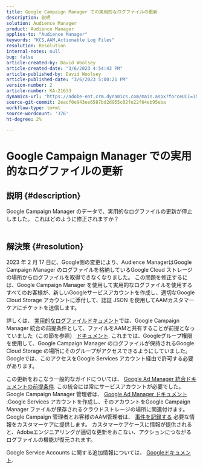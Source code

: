 ```yaml
---
title: Google Campaign Manager での実用的なログファイルの更新
description: 説明
solution: Audience Manager
product: Audience Manager
applies-to: "Audience Manager"
keywords: "KCS,AAM,Actionable Log Files"
resolution: Resolution
internal-notes: null
bug: false
article-created-by: David Woolsey
article-created-date: "3/6/2023 4:54:43 PM"
article-published-by: David Woolsey
article-published-date: "3/6/2023 5:00:21 PM"
version-number: 2
article-number: KA-21633
dynamics-url: "https://adobe-ent.crm.dynamics.com/main.aspx?forceUCI=1&pagetype=entityrecord&etn=knowledgearticle&id=93e0a496-3fbc-ed11-83fe-6045bd006e5a"
source-git-commit: 2eacf0e943ee6587bd2d955c02fe22f64eb95eba
workflow-type: tm+mt
source-wordcount: '376'
ht-degree: 2%

---
```


# Google Campaign Manager での実用的なログファイルの更新

## 説明 {#description}

Google Campaign Manager のデータで、実用的なログファイルの更新が停止しました。 これはどのように修正されますか？
<br> 

## 解決策 {#resolution}


2023 年 2 月 17 日に、Google側の変更により、Audience ManagerはGoogle Campaign Manager のログファイルを格納しているGoogle Cloud ストレージの場所からログファイルを取得できなくなりました。 この問題を修正するには、Google Campaign Manager を使用して実用的なログファイルを使用するすべてのお客様が、新しいGoogleサービスアカウントを作成し、適切なGoogle Cloud Storage アカウントに添付して、認証 JSON を使用してAAMカスタマーケアにチケットを送信します。

詳しくは、 [実用的なログファイルドキュメント](https://experienceleague.adobe.com/docs/audience-manager/user-guide/implementation-integration-guides/media-data-integration/actionable-log-files.html?lang=en)では、Google Campaign Manager 統合の前提条件として、ファイルをAAMと共有することが前提となっていました（この節を参照） [ドキュメント](https://experienceleague.adobe.com/docs/audience-manager/user-guide/reporting/audience-optimization-reports/audience-optimization-advertisers/import-dcm.html?lang=en). これまでは、Googleグループ権限を使用して、Google Campaign Manager のログファイルが保持されるGoogle Cloud Storage の場所にそのグループがアクセスできるようにしていました。 Googleでは、このアクセスをGoogle Services アカウント経由で許可する必要があります。

この更新をおこなう一般的なガイドについては、 [Google Ad Manager 統合ドキュメントの前提条件](https://experienceleague.adobe.com/docs/audience-manager/user-guide/reporting/audience-optimization-reports/audience-optimization-publishers/import-dfp.html?lang=en). この統合には常にサービスアカウントが必要でした。 Google Campaign Manager 管理者は、 [Google Ad Manager ドキュメント](https://experienceleague.adobe.com/docs/audience-manager/user-guide/reporting/audience-optimization-reports/audience-optimization-publishers/import-dfp.html?lang=en) :Google Services アカウントを作成し、そのアカウントをGoogle Campaign Manager ファイルが保存されるクラウドストレージの場所に関連付けます。 Google Campaign 管理者とお客様のAAM管理者は、 [事件を記録する](https://experienceleague.adobe.com/docs/customer-one/using/home.html?lang=ja) 必要な情報をカスタマーケアに提供します。 カスタマーケアケースに情報が提供されると、Adobeエンジニアリングが適切な更新をおこない、アクションにつながるログファイルの機能が復元されます。

Google Service Accounts に関する追加情報については、 [Googleドキュメント](https://cloud.google.com/iam/docs/service-accounts-create#creating_a_service_account).
